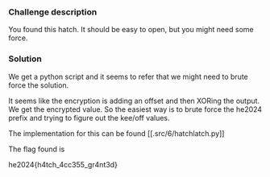 ### Challenge description
You found this hatch. It should be easy to open, but you might need some force.

### Solution
We get a python script and it seems to refer that we might need to brute force the solution.

It seems like the encryption is adding an offset and then XORing the output. We get the encrypted value.
So the easiest way is to brute force the he2024 prefix and trying to figure out the kee/off values.

The implementation for this can be found [[.src/6/hatchlatch.py]]

The flag found is

he2024{h4tch_4cc355_gr4nt3d}
